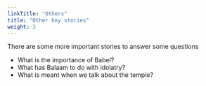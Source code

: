 ```yaml
---
linkTitle: "Others"
title: "Other key stories"
weight: 3
---
```


There are some more important stories to answer some questions
- What is the importance of Babel?
- What has Balaam to do with idolatry?
- What is meant when we talk about the temple?